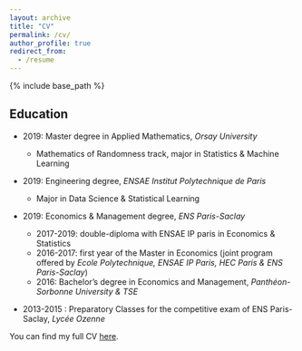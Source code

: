 ```yaml
---
layout: archive
title: "CV"
permalink: /cv/
author_profile: true
redirect_from:
  - /resume
---
```


{% include base_path %}



## Education

- 2019: Master degree in Applied Mathematics, *Orsay University*
  - Mathematics of Randomness track, major in Statistics & Machine Learning
  
- 2019: Engineering degree, *ENSAE Institut Polytechnique de Paris*
  - Major in Data Science & Statistical Learning
  
- 2019: Economics & Management degree, *ENS Paris-Saclay*
  - 2017-2019: double-diploma with ENSAE IP paris in Economics & Statistics
  - 2016-2017: first year of the Master in Economics (joint program offered by *Ecole Polytechnique, ENSAE IP Paris, HEC Paris & ENS Paris-Saclay*)
  - 2016: Bachelor’s degree in Economics and Management, *Panthéon-Sorbonne University & TSE*

- 2013-2015 : Preparatory Classes for the competitive exam of ENS Paris-Saclay, *Lycée Ozenne*

You can find my full CV [here](https://nbviewer.jupyter.org/github/martinmugnier/martinmugnier.github.io/blob/master/files/paper1.pdf).
